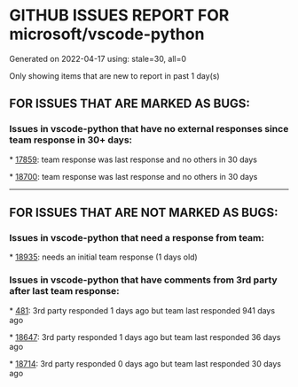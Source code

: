 
# GITHUB ISSUES REPORT FOR microsoft/vscode-python


Generated on 2022-04-17 using: stale=30, all=0


Only showing items that are new to report in past 1 day(s)


## FOR ISSUES THAT ARE MARKED AS BUGS:


### Issues in vscode-python that have no external responses since team response in 30+ days:


\* [17859](https://github.com/microsoft/vscode-python/issues/17859 "Process picker dropdown does not show on WSL environment."): team response was last response and no others in 30 days

\* [18700](https://github.com/microsoft/vscode-python/issues/18700 "Code run via conda does not exit on interrupt"): team response was last response and no others in 30 days

---

## FOR ISSUES THAT ARE NOT MARKED AS BUGS:


### Issues in vscode-python that need a response from team:


\* [18935](https://github.com/microsoft/vscode-python/issues/18935 "debugger/output window closes on run/debug python"): needs an initial team response (1 days old)

### Issues in vscode-python that have comments from 3rd party after last team response:


\* [481](https://github.com/microsoft/vscode-python/issues/481 "Improve auto-indentation behaviour"): 3rd party responded 1 days ago but team last responded 941 days ago

\* [18647](https://github.com/microsoft/vscode-python/issues/18647 "Add an option to turn off auto environment discovery if an interpreter is explicitly selected"): 3rd party responded 1 days ago but team last responded 36 days ago

\* [18714](https://github.com/microsoft/vscode-python/issues/18714 "isort over Languange Server Protocol"): 3rd party responded 0 days ago but team last responded 30 days ago
